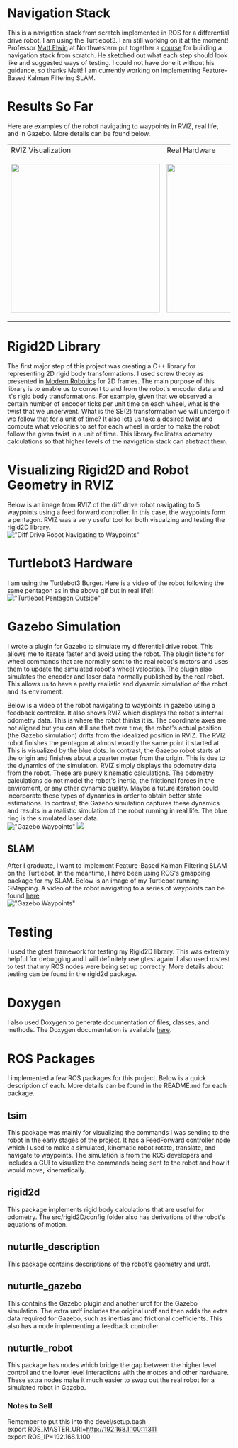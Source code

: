 # Navigation Stack 
This is a navigation stack from scratch implemented in ROS for a differential drive robot. I am using the Turtlebot3. I am still working on it at the moment! Professor [Matt Elwin](https://robotics.northwestern.edu/people/profiles/faculty/elwin-matt.html) at Northwestern put together a [course](https://nu-msr.github.io/navigation_site/) for building a navigation stack from scratch. He sketched out what each step should look like and suggested ways of testing. I could not have done it without his guidance, so thanks Matt! I am currently working on implementing Feature-Based Kalman Filtering SLAM. 


# Results So Far
Here are examples of the robot navigating to waypoints in RVIZ, real life, and in Gazebo. More details can be found below.
<table>
  <tr>
    <td>RVIZ Visualization</td>
     <td>Real Hardware</td>
     <td>Gazebo</td>
  </tr>
  <tr>
    <td><img src="images/rviz_pentagon_resized.gif" width=336 height=336></td>
    <td><img src="images/pentagon.gif" width=336 height=336></td>
    <td><img src="images/gazebo_waypoints_resized.gif" width=336 height=366></td>
  </tr>
 </table>

# Rigid2D Library
The first major step of this project was creating a C++ library for representing 2D rigid body transformations. I used screw theory as presented in [Modern Robotics](http://hades.mech.northwestern.edu/images/7/7f/MR.pdf) for 2D frames. The main purpose of this library is to enable us to convert to and from the robot's encoder data and it's rigid body transformations. For example, given that we observed a certain number of encoder ticks per unit time on each wheel, what is the twist that we underwent. What is the SE(2) transformation we will undergo if we follow that for a unit of time? It also lets us take a desired twist and compute what velocities to set for each wheel in order to make the robot follow the given twist in a unit of time. This library facilitates odometry calculations so that higher levels of the navigation stack can abstract them. 

# Visualizing Rigid2D and Robot Geometry in RVIZ
Below is an image from RVIZ of the diff drive robot navigating to 5 waypoints using a feed forward controller. In this case, the waypoints form a pentagon. RVIZ was a very useful tool for both visualzing and testing the rigid2D library. <br />
!["Diff Drive Robot Navigating to Waypoints"](images/tbot_pentagon.gif)


# Turtlebot3 Hardware
I am using the Turtlebot3 Burger. Here is a video of the robot following the same pentagon as in the above gif but in real life!! <br />
!["Turtlebot Pentagon Outside"](images/pentagon.gif)

# Gazebo Simulation
I wrote a plugin for Gazebo to simulate my differential drive robot. This allows me to iterate faster and avoid using the robot. The plugin listens for wheel commands that are normally sent to the real robot's motors and uses them to update the simulated robot's wheel velocities. The plugin also simulates the encoder and laser data normally published by the real robot. This allows us to have a pretty realistic and dynamic simulation of the robot and its enviroment. 

Below is a video of the robot navigating to waypoints in gazebo using a feedback controller. It also shows RVIZ which displays the robot's internal odometry data. This is where the robot thinks it is. The coordinate axes are not aligned but you can still see that over time, the robot's actual position (the Gazebo simulation) drifts from the idealized position in RVIZ. The RVIZ robot finishes the pentagon at almost exactly the same point it started at. This is visualized by the blue dots. In contrast, the Gazebo robot starts at the origin and finishes about a quarter meter from the origin. This is due to the dynamics of the simulation. RVIZ simply displays the odometry data from the robot. These are purely kinematic calculations. The odometry calculations do not model the robot's inertia, the frictional forces in the enviroment, or any other dynamic quality. Maybe a future iteration could incorporate these types of dynamics in order to obtain better state estimations. In contrast, the Gazebo simulation captures these dynamics and results in a realistic simulation of the robot running in real life. The blue ring is the simulated laser data. <br />
!["Gazebo Waypoints"](images/gazebo_waypoints.gif)
[![](http://img.youtube.com/vi/eHXuRXVKE6k/0.jpg)](http://www.youtube.com/watch?v=eHXuRXVKE6k "Gazebo and RVIZ Comparison")  

## SLAM
After I graduate, I want to implement Feature-Based Kalman Filtering SLAM on the Turtlebot. In the meantime, I have been using ROS's gmapping package for my SLAM. Below is an image of my Turtlebot running GMapping. A video of the robot navigating to a series of waypoints can be found [here](https://youtu.be/un_52ommASM) <br />
!["Gazebo Waypoints"](images/gmapping.png)

# Testing 
I used the gtest framework for testing my Rigid2D library. This was extremly helpful for debugging and I will definitely use gtest again! I also used rostest to test that my ROS nodes were being set up correctly. More details about testing can be found in the rigid2d package. 

# Doxygen
I also used Doxygen to generate documentation of files, classes, and methods. The Doxygen documentation is available [here](https://peterjochem.github.io/Turtlebot_Navigation/html/index.html). 

# ROS Packages
I implemented a few ROS packages for this project. Below is a quick description of each. More details can be found in the README.md for each package. 

## tsim
This package was mainly for visualizing the commands I was sending to the robot in the early stages of the project. It has a FeedForward controller node which I used to make a simulated, kinematic robot rotate, translate, and navigate to waypoints. The simulation is from the ROS developers and includes a GUI to visualize the commands being sent to the robot and how it would move, kinematically.

## rigid2d 
This package implements rigid body calculations that are useful for odometry. The src/rigid2D/config folder also has derivations of the robot's equations of motion. 

## nuturtle_description 
This package contains descriptions of the robot's geometry and urdf. 

## nuturtle_gazebo 
This contains the Gazebo plugin and another urdf for the Gazebo simulation. The extra urdf includes the original urdf and then adds the extra data required for Gazebo, such as inertias and frictional coefficients. This also has a node implementing a feedback controller. 

## nuturtle_robot 
This package has nodes which bridge the gap between the higher level control and the lower level interactions with the motors and other hardware. These extra nodes make it much easier to swap out the real robot for a simulated robot in Gazebo.  


### Notes to Self 
Remember to put this into the devel/setup.bash <br />
export ROS_MASTER_URI=http://192.168.1.100:11311 <br />
export ROS_IP=192.168.1.100

